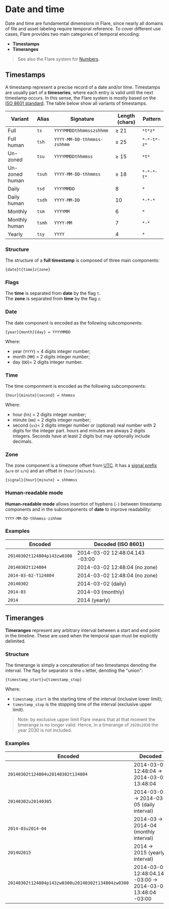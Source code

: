 # Date and time

Date and time are fundamental dimensions in Flare, since nearly all domains of file and asset labeling require temporal reference.
To cover different use cases, Flare provides two main categories of temporal encoding:

- **Timestamps** 
- **Timeranges**

> See also the Flare system for [Numbers](https://github.com/ipo-exe/flare/blob/main/docs/numbers.md).

## Timestamps

A timestamp represent a precise record of a date and/or time.
Timestamps are usually part of a **timeseries**, where each entry is valid until the next timestamp occurs.
In this sense, the Flare system is mostly based on the [ISO 8601 standard](https://en.wikipedia.org/wiki/ISO_8601).
The table below show all variants of timestamps.

| Variant          | Alias  | Signature                     | Length (chars) | Pattern    | 
|-----------------|---------|-------------------------------|----------------|------------|
| Full            | `ts`    | `YYYYMMDDthhmmsszshhmm`       | ≥ 21           | `*t*z*`    |
| Full human      | `tsh`   | `YYYY-MM-DD-thhmmss-zshhmm`   | ≥ 25           | `*-*-t*-z*`| 
| Un-zoned        | `tsu`   | `YYYYMMDDthhmmss`             | ≥ 15           | `*t*`      | 
| Un-zoned human  | `tsuh`  | `YYYY-MM-DD-thhmmss`          | ≥ 18           | `*-*-*-t*` |
| Daily           | `tsd`   | `YYYYMMDD`                    | 8              | `*`        |
| Daily human     | `tsdh`  | `YYYY-MM-DD`                  | 10             | `*-*-*`    | 
| Monthly         | `tsm`   | `YYYYMM`                      | 6              | `*`        |
| Monthly human   | `tsmh`  | `YYYY-MM`                     | 7              | `*-*`      |
| Yearly          | `tsy`   | `YYYY`                        | 4              | `*`        | 


### Structure

The structure of a **full timestamp** is composed of three main components:

```
{date}t{time}z{zone}
```

### Flags

The **time** is separated from **date** by the flag `t`.  
The **zone** is separated from **time** by the flag `z`.

### Date
The date component is encoded as the following subcomponents:

```
{year}{month}{day} = YYYYMMDD
```
Where: 
- year (`YYYY`) = 4 digits integer number;
- month (`MM`) = 2 digits integer number;
- day (`DD`)= 2 digits integer number.

### Time

The time componment is encoded as the following subcomponents:
```
{hour}{minute}{second} = hhmmss
```
Where:
- hour (`hh`) = 2 digits integer number;
- minute (`mm`) = 2 digits integer number;
- second (`ss`)= 2 digits integer number or (optional) real number with 2 digits for the integer part.
hours and minutes are always 2 digits integers. Seconds have at least 2 digits but may optionally include decimals.

### Zone

The zone component is a timezone offset from [UTC](https://en.wikipedia.org/wiki/Coordinated_Universal_Time). It has a [signal prefix](https://github.com/ipo-exe/flare/blob/main/docs/numbers.md#signal) (`w/e` or `s/n`) and an offset in `{hour}{minute}`.
```
{signal}{hour}{minute} = shhmmss
```

### Human-readable mode

**Human-readable mode** allows insertion of hyphens (`-`) between timestamp components 
and in the subcomponents of **date** to improve readability:
```
YYYY-MM-DD-thhmmss-zshhmm
```

### Examples

| Encoded                    | Decoded (ISO 8601)             |
|----------------------------|--------------------------------|
| `20140302t124804p143zw0300`| 2014-03-02 12:48:04.143 -03:00 |
| `20140302t124804`          | 2014-03-02 12:48:04 (no zone)  |
| `2014-03-02-T124804`       | 2014-03-02 12:48:04 (no zone)  |
| `20140302`                 | 2014-03-02 (daily)             |
| `2014-03`                  | 2014-03 (monthly)              |
| `2014`                     | 2014 (yearly)                  |


## Timeranges

**Timeranges** represent any arbitrary interval between a start and end point in the timeline. These are used when the temporal span must be explicitly delimited.

### Structure

The timerange is simply a concatenation of two timestamps denoting the interval. The flag for separator is the `u` letter, denoting the "union":
```
{timestamp_start}u{timestamp_stop}
```

Where:
- `timestamp_start` is the starting time of the interval (inclusive lower limit);
- `timestamp_stop` is the stopping time of the interval (exclusive upper limit).

> Note: by exclusive upper limit Flare means that at that moment the timerange is no longer valid.
> Hence, in a timerange of `2020u2030` the year 2030 is not included.

### Examples

| Encoded           | Decoded                        |
|-----------------------------------------------|-------------------------------------------|
| `20140302t124804u20140302t134804`             | 2014-03-02 12:48:04 → 2014-03-02 13:48:04 |
| `20140302u20140305`                           | 2014-03-02 → 2014-03-05 (daily interval)  |
| `2014-03u2014-04`                               | 2014-03 → 2014-04 (monthly interval)      |
| `2014U2015`                                   | 2014 → 2015 (yearly interval)             |
| `20140302t124804p143zw0300u20140302t134804zw0300` | 2014-03-02 12:48:04.143 -03:00 → 2014-03-02 13:48:04 -03:00 |

